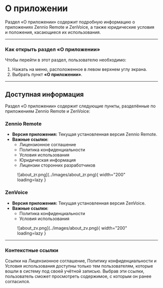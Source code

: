 # О приложении

Раздел «О приложении» содержит подробную информацию о приложениях Zennio Remote и ZenVoice, а также юридические условия и положения, касающиеся их использования.

------

### Как открыть раздел «О приложении»

Чтобы перейти в этот раздел, пользователю необходимо:

  1. Нажать на меню, расположенное в левом верхнем углу экрана.
  2. Выбрать пункт **«О приложении»**.

------

## Доступная информация

Раздел «О приложении» содержит следующие пункты, разделённые по приложениям Zennio Remote и ZenVoice:

### Zennio Remote

  - **Версия приложения:** Текущая установленная версия Zennio Remote.
  - **Важные ссылки:**
    - Лицензионное соглашение
    - Политика конфиденциальности
    - Условия использования
    - Юридическая информация
    - Лицензии сторонних разработчиков

<figure markdown>
![about_zr.png](../images/about_zr.png){ width="200" loading=lazy }
</figure>

### ZenVoice

  - **Версия приложения:** Текущая установленная версия ZenVoice.
  - **Важные ссылки:**
    - Политика конфиденциальности
    - Условия использования

<figure markdown>
![about_zv.png](../images/about_zv.png){ width="200" loading=lazy }  
</figure>

------

### Контекстные ссылки

Ссылки на Лицензионное соглашение, Политику конфиденциальности и Условия использования доступны только тем пользователям, которые вошли в систему под своей учётной записью. Выбрав эти ссылки, пользователь сможет просмотреть содержимое, с которым он ранее согласился.

